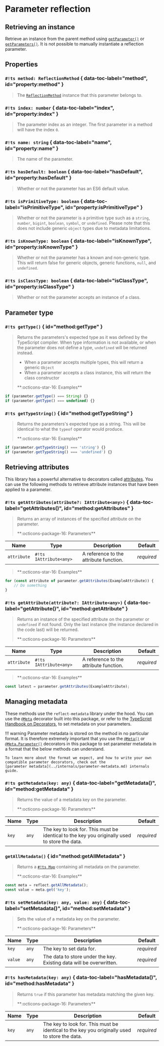 # Parameter reflection

## Retrieving an instance

Retrieve an instance from the parent method using [`getParameter()`](methods.md#method:getParameter) or
[`getParameters()`](methods.md#method:getParameters). It is not possible to manually instantiate a reflection
parameter.

## Properties

### `#!ts method: ReflectionMethod` { data-toc-label="method", id="property:method" }

> The [`ReflectionMethod`](methods.md) instance that this parameter belongs to.

### `#!ts index: number` { data-toc-label="index", id="property:index" }

> The parameter index as an integer. The first parameter in a method will have the index `0`.

### `#!ts name: string` { data-toc-label="name", id="property:name" }

> The name of the parameter.

### `#!ts hasDefault: boolean` { data-toc-label="hasDefault", id="property:hasDefault" }

> Whether or not the parameter has an ES6 default value.

### `#!ts isPrimitiveType: boolean` { data-toc-label="isPrimitiveType", id="property:isPrimitiveType" }

> Whether or not the parameter is a primitive type such as a `string`, `number`, `bigint`, `boolean`, `symbol`, or
> `undefined`. Please note that this does not include generic `object` types due to metadata limitations.

### `#!ts isKnownType: boolean` { data-toc-label="isKnownType", id="property:isKnownType" }

> Whether or not the parameter has a known and non-generic type. This will return false for generic objects, generic
> functions, `null`, and `undefined`.

### `#!ts isClassType: boolean` { data-toc-label="isClassType", id="property:isClassType" }

> Whether or not the parameter accepts an instance of a class.

## Parameter type

### `#!ts getType()` { id="method:getType" }

> Returns the parameters's expected type as it was defined by the TypeScript compiler. When type information is not
> available, or when the parameter does not define a type, `undefined` will be returned instead.
>
> - When a parameter accepts multiple types, this will return a generic `Object`
> - When a parameter accepts a class instance, this will return the class constructor
>
> <div class="ref-head">**:octicons-star-16: Examples**</div>
>
```ts
if (parameter.getType() === String) {}
if (parameter.getType() === undefined) {}
```

### `#!ts getTypeString()` { id="method:getTypeString" }

> Returns the parameters's expected type as a string. This will be identical to what the `typeof` operator would
> produce.
>
> <div class="ref-head">**:octicons-star-16: Examples**</div>
>
```ts
if (parameter.getTypeString() === 'string') {}
if (parameter.getTypeString() === 'undefined') {}
```

## Retrieving attributes

This library has a powerful alternative to decorators called [attributes](attributes.md). You can use the following
methods to retrieve attribute instances that have been applied to a parameter.

### `#!ts getAttributes(attribute?: IAttribute<any>)` { data-toc-label="getAttributes()", id="method:getAttributes" }

> Returns an array of instances of the specified attribute on the parameter.
>
> <div class="ref-head">**:octicons-package-16: Parameters**</div>
>
| Name        | Type                   | Description                            | Default    |
| ----------- | ---------------------- | -------------------------------------- | ---------- |
| `attribute` | `#!ts IAttribute<any>` | A reference to the attribute function. | *required* |
>
> <div class="ref-head">**:octicons-star-16: Examples**</div>
>
```ts
for (const attribute of parameter.getAttributes(ExampleAttribute)) {
	// Do something
}
```

### `#!ts getAttribute(attribute?: IAttribute<any>)` { data-toc-label="getAttribute()", id="method:getAttribute" }

> Returns an instance of the specified attribute on the parameter or `undefined` if not found. Only the last instance
> (the instance declared in the code last) will be returned.
>
> <div class="ref-head">**:octicons-package-16: Parameters**</div>
>
| Name        | Type                   | Description                            | Default    |
| ----------- | ---------------------- | -------------------------------------- | ---------- |
| `attribute` | `#!ts IAttribute<any>` | A reference to the attribute function. | *required* |
>
> <div class="ref-head">**:octicons-star-16: Examples**</div>
>
```ts
const latest = parameter.getAttributes(ExampleAttribute);
```

## Managing metadata

These methods use the `reflect-metadata` library under the hood. You can use the [`@Meta`](../decorators/Meta.md)
decorator built into this package, or refer to the
[TypeScript Handbook on Decorators](https://www.typescriptlang.org/docs/handbook/decorators.html), to set metadata on
your parameters.

!!! warning
	Parameter metadata is stored on the method in no particular format. It is therefore extremely important that
	you use the [`@Meta()`](../decorators/Meta.md#variation:smart) or
	[`@Meta.Parameter()`](../decorators/Meta.md#variation:parameter) decorators in this package to set parameter
	metadata in a format that the below methods can understand.

	To learn more about the format we expect, and how to write your own compatible parameter decorators, check out the
	[parameter metadata](../internals/parameter-metadata.md) internals guide.

### `#!ts getMetadata(key: any)` { data-toc-label="getMetadata()", id="method:getMetadata" }

> Returns the value of a metadata key on the parameter.
>
> <div class="ref-head">**:octicons-package-16: Parameters**</div>
>
| Name  | Type  | Description                                                                                   | Default    |
| ----- | ----- | --------------------------------------------------------------------------------------------- | ---------- |
| `key` | `any` | The key to look for. This must be identical to the key you originally used to store the data. | *required* |

### `getAllMetadata()` { id="method:getAllMetadata" }

> Returns a [`#!ts Map`](https://developer.mozilla.org/en-US/docs/Web/JavaScript/Reference/Global_Objects/Map)
> containing all metadata on the parameter.
>
> <div class="ref-head">**:octicons-star-16: Examples**</div>
>
```ts
const meta = reflect.getAllMetadata();
const value = meta.get('key');
```

### `#!ts setMetadata(key: any, value: any)` { data-toc-label="setMetadata()", id="method:setMetadata" }

> Sets the value of a metadata key on the parameter.
>
> <div class="ref-head">**:octicons-package-16: Parameters**</div>
>
| Name    | Type  | Description                                                         | Default    |
| ------- | ----- | ------------------------------------------------------------------- | ---------- |
| `key`   | `any` | The key to set data for.                                            | *required* |
| `value` | `any` | The data to store under the key. Existing data will be overwritten. | *required* |

### `#!ts hasMetadata(key: any)` { data-toc-label="hasMetadata()", id="method:hasMetadata" }

> Returns `true` if this parameter has metadata matching the given key.
>
> <div class="ref-head">**:octicons-package-16: Parameters**</div>
>
| Name  | Type  | Description                                                                                   | Default    |
| ----- | ----- | --------------------------------------------------------------------------------------------- | ---------- |
| `key` | `any` | The key to look for. This must be identical to the key you originally used to store the data. | *required* |
